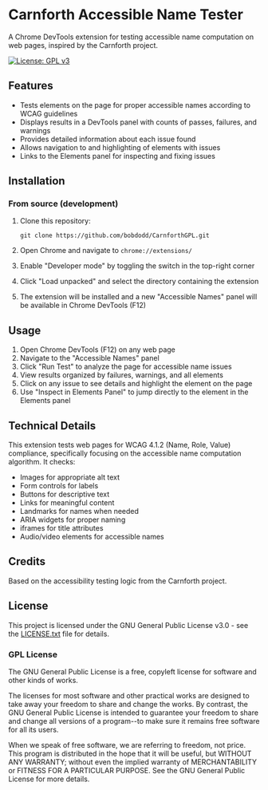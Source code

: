# Carnforth Accessible Name Tester

A Chrome DevTools extension for testing accessible name computation on web pages, inspired by the Carnforth project.

[![License: GPL v3](https://img.shields.io/badge/License-GPLv3-blue.svg)](https://www.gnu.org/licenses/gpl-3.0)

## Features

- Tests elements on the page for proper accessible names according to WCAG guidelines
- Displays results in a DevTools panel with counts of passes, failures, and warnings
- Provides detailed information about each issue found
- Allows navigation to and highlighting of elements with issues
- Links to the Elements panel for inspecting and fixing issues

## Installation

### From source (development)

1. Clone this repository:
   ```
   git clone https://github.com/bobdodd/CarnforthGPL.git
   ```

2. Open Chrome and navigate to `chrome://extensions/`

3. Enable "Developer mode" by toggling the switch in the top-right corner

4. Click "Load unpacked" and select the directory containing the extension

5. The extension will be installed and a new "Accessible Names" panel will be available in Chrome DevTools (F12)

## Usage

1. Open Chrome DevTools (F12) on any web page
2. Navigate to the "Accessible Names" panel
3. Click "Run Test" to analyze the page for accessible name issues
4. View results organized by failures, warnings, and all elements
5. Click on any issue to see details and highlight the element on the page
6. Use "Inspect in Elements Panel" to jump directly to the element in the Elements panel

## Technical Details

This extension tests web pages for WCAG 4.1.2 (Name, Role, Value) compliance, specifically focusing on the accessible name computation algorithm. It checks:

- Images for appropriate alt text
- Form controls for labels
- Buttons for descriptive text
- Links for meaningful content
- Landmarks for names when needed
- ARIA widgets for proper naming
- iframes for title attributes
- Audio/video elements for accessible names

## Credits

Based on the accessibility testing logic from the Carnforth project.

## License

This project is licensed under the GNU General Public License v3.0 - see the [LICENSE.txt](../LICENSE.txt) file for details.

### GPL License

The GNU General Public License is a free, copyleft license for software and other kinds of works.

The licenses for most software and other practical works are designed to take away your freedom to share and change the works. By contrast, the GNU General Public License is intended to guarantee your freedom to share and change all versions of a program--to make sure it remains free software for all its users.

When we speak of free software, we are referring to freedom, not price. This program is distributed in the hope that it will be useful, but WITHOUT ANY WARRANTY; without even the implied warranty of MERCHANTABILITY or FITNESS FOR A PARTICULAR PURPOSE. See the GNU General Public License for more details.